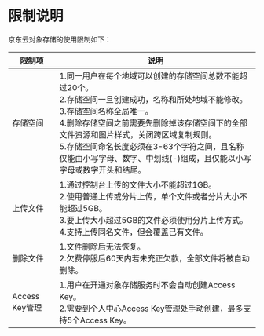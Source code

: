 # 限制说明

京东云对象存储的使用限制如下：

|限制项|说明|
|-|-|
|存储空间|1.同一用户在每个地域可以创建的存储空间总数不能超过20个。<br>2.存储空间一旦创建成功，名称和所处地域不能修改。<br>3.存储空间名称全局唯一。<br>4.删除存储空间之前需要先删除掉该存储空间下的全部文件资源和图片样式，关闭跨区域复制规则。<br>5.存储空间命名长度必须在3-63个字符之间，且名称仅能由小写字母、数字、中划线(-)组成，且仅能以小写字母或数字开头和结尾。<br>|
|上传文件|1.通过控制台上传的文件大小不能超过1GB。<br>2.使用普通上传或分片上传，单个文件或者分片大小不能超过5GB。<br>3.要上传大小超过5GB的文件必须使用分片上传方式。<br>4.支持上传同名文件，但会覆盖已有文件。
|删除文件|1.文件删除后无法恢复。<br>2.欠费停服后60天内若未充正欠款，全部文件将被自动删除。<br>
|Access Key管理|1.用户在开通对象存储服务时不会自动创建Access Key。<br>2.需要到个人中心Access Key管理处手动创建，最多支持5个Access Key。
